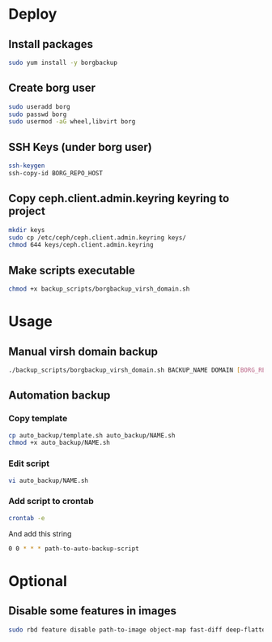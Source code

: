 # Deploy
## Install packages
```bash
sudo yum install -y borgbackup
```
## Create borg user
```bash
sudo useradd borg
sudo passwd borg
sudo usermod -aG wheel,libvirt borg
```
## SSH Keys (under borg user)
```bash
ssh-keygen
ssh-copy-id BORG_REPO_HOST
```
## Copy ceph.client.admin.keyring keyring to project
```bash
mkdir keys
sudo cp /etc/ceph/ceph.client.admin.keyring keys/
chmod 644 keys/ceph.client.admin.keyring
```
##  Make scripts executable
```bash
chmod +x backup_scripts/borgbackup_virsh_domain.sh
```

# Usage
## Manual virsh domain backup
```bash
./backup_scripts/borgbackup_virsh_domain.sh BACKUP_NAME DOMAIN [BORG_REPO]
```

## Automation backup
### Copy template
```bash
cp auto_backup/template.sh auto_backup/NAME.sh
chmod +x auto_backup/NAME.sh
```
### Edit script
```bash
vi auto_backup/NAME.sh
```
### Add script to crontab
```bash
crontab -e
```
And add this string
```bash
0 0 * * * path-to-auto-backup-script
```

# Optional
## Disable some features in images
```bash
sudo rbd feature disable path-to-image object-map fast-diff deep-flatten
```
